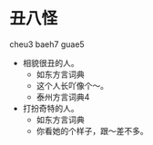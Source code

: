 # 丑八怪
cheu3 baeh7 guae5
+ 相貌很丑的人。
  * 如东方言词典
  - 这个人长吖像个～。
  * 泰州方言词典4
+ 打扮奇特的人。
  * 如东方言词典
  - 你看她的个样子，跟～差不多。
